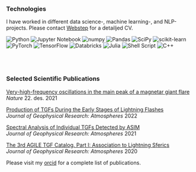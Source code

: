### Technologies

I have worked in different data science-, machine learning-, and NLP-projects. Please contact [Webstep](https://www.webstep.no) for a detailjed CV. 

![Python](https://img.shields.io/badge/python-3670A0?style=for-the-badge&logo=python&logoColor=ffdd54)
![Jupyter Notebook](https://img.shields.io/badge/jupyter-%23FA0F00.svg?style=for-the-badge&logo=jupyter&logoColor=white)
![numpy](https://img.shields.io/badge/numpy-%23013243.svg?style=for-the-badge&logo=numpy&logoColor=white)
![Pandas](https://img.shields.io/badge/pandas-%23150458.svg?style=for-the-badge&logo=pandas&logoColor=white)
![SciPy](https://img.shields.io/badge/SciPy-%230C55A5.svg?style=for-the-badge&logo=scipy&logoColor=%white)
![scikit-learn](https://img.shields.io/badge/scikit--learn-%23F7931E.svg?style=for-the-badge&logo=scikit-learn&logoColor=white)
![PyTorch](https://img.shields.io/badge/PyTorch-%23EE4C2C.svg?style=for-the-badge&logo=PyTorch&logoColor=white)
![TensorFlow](https://img.shields.io/badge/TensorFlow-%23FF6F00.svg?style=for-the-badge&logo=TensorFlow&logoColor=white)
![Databricks](https://img.shields.io/badge/Databricks-FF3621?style=for-the-badge&logo=Databricks&logoColor=white)
![Julia](https://img.shields.io/badge/-Julia-9558B2?style=for-the-badge&logo=julia&logoColor=white)
![Shell Script](https://img.shields.io/badge/shell_script-%23121011.svg?style=for-the-badge&logo=gnu-bash&logoColor=white)
![C++](https://img.shields.io/badge/c++-%2300599C.svg?style=for-the-badge&logo=c%2B%2B&logoColor=white)

<!---
https://github.com/Ileriayo/markdown-badges
-->



<br><br>

### Selected Scientific Publications
[Very-high-frequency oscillations in the main peak of a magnetar giant flare](https://www.nature.com/articles/s41586-021-04101-1)<br>
_Nature_ 22. des. 2021

[Production of TGFs During the Early Stages of Lightning Flashes](https://doi.org/10.1029/2021JD036305)<br>
_Journal of Geophysical Research: Atmospheres_ 2022

[Spectral Analysis of Individual TGFs Detected by ASIM](https://agupubs.onlinelibrary.wiley.com/doi/10.1029/2021JD035347)<br>
_Journal of Geophysical Research: Atmospheres_ 2021

[The 3rd AGILE TGF Catalog. Part I: Association to Lightning Sferics](https://agupubs.onlinelibrary.wiley.com/doi/abs/10.1029/2019JD031985)<br>
_Journal of Geophysical Research: Atmospheres_ 2020


Please visit my [orcid](https://orcid.org/0000-0002-0723-0920) for a complete list of publications. 
